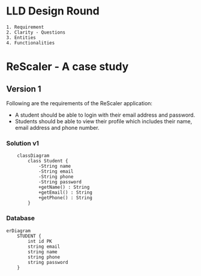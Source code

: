 # LLD Design Round
```
1. Requirement
2. Clarity - Questions
3. Entities
4. Functionalities
```


# ReScaler - A case study

## Version 1
Following are the requirements of the ReScaler application:
* A student should be able to login with their email address and password.
* Students should be able to view their profile which includes their name, email address and phone number.

### Solution v1

```mermaid
    classDiagram
        class Student {
            -String name
            -String email
            -String phone
            -String password
            +getName() : String
            +getEmail() : String
            +getPhone() : String
        }
```

### Database 
```mermaid
erDiagram
    STUDENT {
        int id PK
        string email
        string name
        string phone
        string password
    }
```

